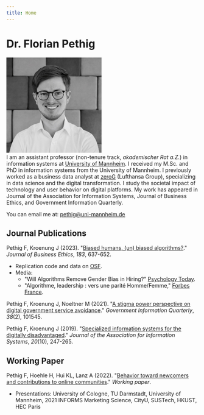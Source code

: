 ```yaml
---
title: Home
---
```


# Dr. Florian Pethig

<div class="flex-container">
<div class="flex-item-left">
<img src="avatar.jpeg" style="max-width:250px;" >
</div>
<div class="flex-item-right">
<span style="">
I am an assistant professor (non-tenure track, <i>akademischer Rat a.Z.</i>) in information systems at <a href="https://www.bwl.uni-mannheim.de/hoehle/team/wissenschaftliche-mitarbeiter/florian-pethig/">University of Mannheim</a>. I received my M.Sc. and PhD in information systems from the University of Mannheim. I previously worked as a business data analyst at <a href="https://www.zerog.aero">zeroG</a> (Lufthansa Group), specializing in data science and the digital transformation. I study the societal impact of technology and user behavior on digital platforms. My work has appeared in Journal of the Association for Information Systems, Journal of Business Ethics, and Government Information Quarterly.

You can email me at: <a href="mailto:pethig@uni-mannheim.de">pethig@uni-mannheim.de</a>
</span>
</div>
</div>

## Journal Publications

Pethig F, Kroenung J (2023). "[Biased humans, (un) biased algorithms?](https://link.springer.com/content/pdf/10.1007/s10551-022-05071-8.pdf)." _Journal of Business Ethics_, *183*, 637-652.

* Replication code and data on [OSF](https://osf.io/axgp2/).
* Media:
 	* "Will Algorithms Remove Gender Bias in Hiring?" [Psychology Today](https://www.psychologytoday.com/us/blog/the-behavioral-science-hub/202210/will-algorithms-remove-gender-bias-in-hiring).
 	* "Algorithme, leadership : vers une parité Homme/Femme," [Forbes France](https://www.forbes.fr/business/algorithme-leadership-vers-une-parite-homme-femme/).

Pethig F, Kroenung J, Noeltner M (2021). "[A stigma power perspective on digital government service avoidance](https://www.sciencedirect.com/science/article/pii/S0740624X20303245)." _Government Information Quarterly_, *38*(2), 101545.

Pethig F, Kroenung J (2019). "[Specialized information systems for the digitally disadvantaged](https://aisel.aisnet.org/jais/vol20/iss10/5/)." _Journal of the Association for Information Systems_, *20*(10), 247-265.

## Working Paper

Pethig F, Hoehle H, Hui KL, Lanz A (2022). "[Behavior toward newcomers and contributions to online communities](https://deliverypdf.ssrn.com/delivery.php?ID=556009073006106088010123091070107078024081022041024036031089113103120094014071080024099002021039108007045068101002086088004126104036001013036116105031081016011118094041060084091072094005107120127027122102086102105097004119076113067029019125127082027068&EXT=pdf&INDEX=TRUE)." _Working paper_.

* Presentations: University of Cologne, TU Darmstadt, University of Mannheim, 2021 INFORMS Marketing Science, CityU, SUSTech, HKUST, HEC Paris

